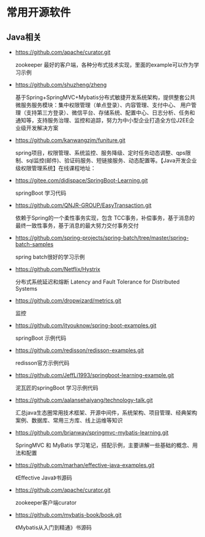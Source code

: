 # 常用开源软件
## Java相关 
* https://github.com/apache/curator.git
    
    zookeeper 最好的客户端，各种分布式技术实现，里面的example可以作为学习示例

* https://github.com/shuzheng/zheng
    
    基于Spring+SpringMVC+Mybatis分布式敏捷开发系统架构，提供整套公共微服务服务模块：集中权限管理（单点登录）、内容管理、支付中心、
    用户管理（支持第三方登录）、微信平台、存储系统、配置中心、日志分析、任务和通知等，支持服务治理、监控和追踪，努力为中小型企业打造全方位J2EE企业级开发解决方案
    
* https://github.com/kanwangzjm/funiture.git
    
    spring项目，权限管理、系统监控、服务降级、定时任务动态调整、qps限制、sql监控(邮件)、验证码服务、短链接服务、动态配置等。【Java开发企业级权限管理系统】在线课程地址：

* https://gitee.com/didispace/SpringBoot-Learning.git
    
    springBoot 学习代码

* https://github.com/QNJR-GROUP/EasyTransaction.git
    
    依赖于Spring的一个柔性事务实现，包含 TCC事务，补偿事务，基于消息的最终一致性事务，基于消息的最大努力交付事务交付
    
* https://github.com/spring-projects/spring-batch/tree/master/spring-batch-samples
    
    spring batch很好的学习示例
    
* https://github.com/Netflix/Hystrix

    分布式系统延迟和熔断 Latency and Fault Tolerance for Distributed Systems
    
* https://github.com/dropwizard/metrics.git

    监控
    
* https://github.com/ityouknow/spring-boot-examples.git
    
    springBoot 示例代码
    
* https://github.com/redisson/redisson-examples.git
    
    redisson官方示例代码
    
* https://github.com/JeffLi1993/springboot-learning-example.git

    泥瓦匠的springBoot 学习示例代码
    
    
* https://github.com/aalansehaiyang/technology-talk.git
    
    汇总java生态圈常用技术框架、开源中间件，系统架构、项目管理、经典架构案例、数据库、常用三方库、线上运维等知识
    
* https://github.com/brianway/springmvc-mybatis-learning.git
    
    SpringMVC 和 MyBatis 学习笔记，搭配示例，主要讲解一些基础的概念、用法和配置
    
* https://github.com/marhan/effective-java-examples.git
    
    《Effective Java》书源码
    
* https://github.com/apache/curator.git
    
    zookeeper客户端curator 
    
* https://github.com/mybatis-book/book.git    
  
    《Mybatis从入门到精通》书源码
    



 
    
     
       